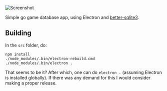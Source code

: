 ![Screenshot](https://user-images.githubusercontent.com/16438795/166155149-e3d58f4d-e02a-436f-928d-fe9b9c2a6665.png)

Simple go game database app, using Electron and [better-sqlite3](https://github.com/JoshuaWise/better-sqlite3).

## Building

In the `src` folder, do:

```
npm install
./node_modules/.bin/electron-rebuild.cmd
./node_modules/.bin/electron .
```

That seems to be it? After which, one can do `electron .` (assuming Electron is installed globally). If there was any demand for this I would consider making a proper release.
